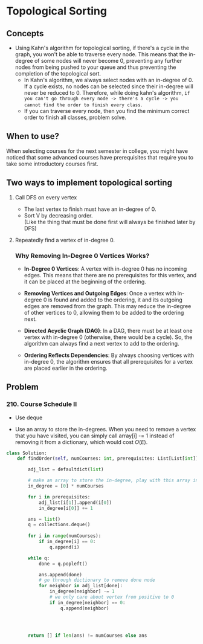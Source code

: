 # Topological Sorting

## Concepts

- Using Kahn's algorithm for topological sorting, if there's a cycle in the graph, you won't be able to traverse every node. This means that the in-degree of some nodes will never become 0, preventing any further nodes from being pushed to your queue and thus preventing the completion of the topological sort.
    - In Kahn's algorithm, we always select nodes with an in-degree of 0. If a cycle exists, no nodes can be selected since their in-degree will never be reduced to 0. Therefore, while doing kahn's algorithm, `if you can't go through every node -> there's a cycle -> you cannot find the order to finish every class`.
    - If you can traverse every node, then you find the minimum correct order to finish all classes, problem solve.

## When to use? 

When selecting courses for the next semester in college, you might have noticed that some advanced courses have prerequisites that require you to take some introductory courses first.

## Two ways to implement topological sorting

1. Call DFS on every vertex  
    - The last vertex to finish must have an in-degree of 0.
    - Sort V by decreasing order.  
    (Like the thing that must be done first will always be finished later by DFS)

2. Repeatedly find a vertex of in-degree 0.

    ### Why Removing In-Degree 0 Vertices Works? 
    - **In-Degree 0 Vertices**: A vertex with in-degree 0 has no incoming edges. This means that there are no prerequisites for this vertex, and it can be placed at the beginning of the ordering.

    - **Removing Vertices and Outgoing Edges**: Once a vertex with in-degree 0 is found and added to the ordering, it and its outgoing edges are removed from the graph. This may reduce the in-degree of other vertices to 0, allowing them to be added to the ordering next.

    - **Directed Acyclic Graph (DAG)**: In a DAG, there must be at least one vertex with in-degree 0 (otherwise, there would be a cycle). So, the algorithm can always find a next vertex to add to the ordering.

    - **Ordering Reflects Dependencies**: By always choosing vertices with in-degree 0, the algorithm ensures that all prerequisites for a vertex are placed earlier in the ordering.

## Problem 

### 210. Course Schedule II

- Use deque

- Use an array to store the in-degrees. When you need to remove a vertex that you have visited, you can simply call array[i] -= 1 instead of removing it from a dictionary, which would cost $O(E)$. 

```python
class Solution:
    def findOrder(self, numCourses: int, prerequisites: List[List[int]]) -> List[int]:

        adj_list = defaultdict(list)

        # make an array to store the in-degree, play with this array instead of remove from dictionary O(E)
        in_degree = [0] * numCourses

        for i in prerequisites:
            adj_list[i[1]].append(i[0])
            in_degree[i[0]] += 1

        ans = list()
        q = collections.deque()
        
        for i in range(numCourses):
            if in_degree[i] == 0:
                q.append(i)

        while q:
            done = q.popleft()

            ans.append(done)
            # go through dictionary to remove done node
            for neighbor in adj_list[done]:
                in_degree[neighbor] -= 1   
                # we only care about vertex from positive to 0
                if in_degree[neighbor] == 0:
                    q.append(neighbor)

           


        return [] if len(ans) != numCourses else ans
```

